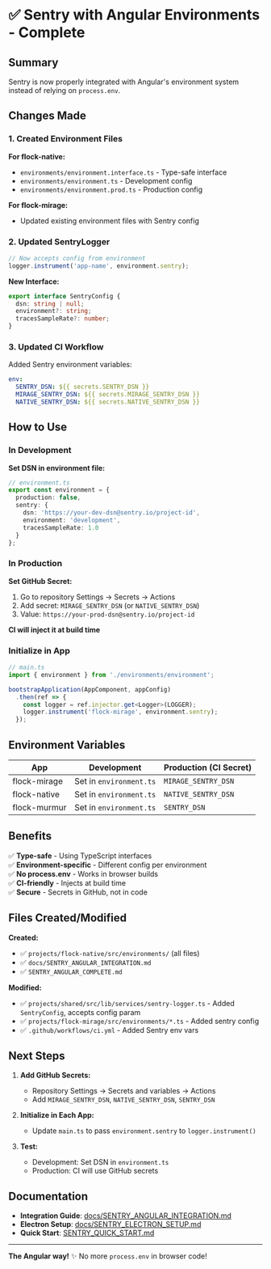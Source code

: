 # ✅ Sentry with Angular Environments - Complete

## Summary

Sentry is now properly integrated with Angular's environment system instead of relying on `process.env`.

## Changes Made

### 1. Created Environment Files

**For flock-native:**
- `environments/environment.interface.ts` - Type-safe interface
- `environments/environment.ts` - Development config
- `environments/environment.prod.ts` - Production config

**For flock-mirage:**
- Updated existing environment files with Sentry config

### 2. Updated SentryLogger

```typescript
// Now accepts config from environment
logger.instrument('app-name', environment.sentry);
```

**New Interface:**
```typescript
export interface SentryConfig {
  dsn: string | null;
  environment?: string;
  tracesSampleRate?: number;
}
```

### 3. Updated CI Workflow

Added Sentry environment variables:
```yaml
env:
  SENTRY_DSN: ${{ secrets.SENTRY_DSN }}
  MIRAGE_SENTRY_DSN: ${{ secrets.MIRAGE_SENTRY_DSN }}
  NATIVE_SENTRY_DSN: ${{ secrets.NATIVE_SENTRY_DSN }}
```

## How to Use

### In Development

**Set DSN in environment file:**
```typescript
// environment.ts
export const environment = {
  production: false,
  sentry: {
    dsn: 'https://your-dev-dsn@sentry.io/project-id',
    environment: 'development',
    tracesSampleRate: 1.0
  }
};
```

### In Production

**Set GitHub Secret:**
1. Go to repository Settings → Secrets → Actions
2. Add secret: `MIRAGE_SENTRY_DSN` (or `NATIVE_SENTRY_DSN`)
3. Value: `https://your-prod-dsn@sentry.io/project-id`

**CI will inject it at build time**

### Initialize in App

```typescript
// main.ts
import { environment } from './environments/environment';

bootstrapApplication(AppComponent, appConfig)
  .then(ref => {
    const logger = ref.injector.get<Logger>(LOGGER);
    logger.instrument('flock-mirage', environment.sentry);
  });
```

## Environment Variables

| App | Development | Production (CI Secret) |
|-----|-------------|----------------------|
| flock-mirage | Set in `environment.ts` | `MIRAGE_SENTRY_DSN` |
| flock-native | Set in `environment.ts` | `NATIVE_SENTRY_DSN` |
| flock-murmur | Set in `environment.ts` | `SENTRY_DSN` |

## Benefits

✅ **Type-safe** - Using TypeScript interfaces  
✅ **Environment-specific** - Different config per environment  
✅ **No process.env** - Works in browser builds  
✅ **CI-friendly** - Injects at build time  
✅ **Secure** - Secrets in GitHub, not in code  

## Files Created/Modified

**Created:**
- ✅ `projects/flock-native/src/environments/` (all files)
- ✅ `docs/SENTRY_ANGULAR_INTEGRATION.md`
- ✅ `SENTRY_ANGULAR_COMPLETE.md`

**Modified:**
- ✅ `projects/shared/src/lib/services/sentry-logger.ts` - Added `SentryConfig`, accepts config param
- ✅ `projects/flock-mirage/src/environments/*.ts` - Added sentry config
- ✅ `.github/workflows/ci.yml` - Added Sentry env vars

## Next Steps

1. **Add GitHub Secrets:**
   - Repository Settings → Secrets and variables → Actions
   - Add `MIRAGE_SENTRY_DSN`, `NATIVE_SENTRY_DSN`, `SENTRY_DSN`

2. **Initialize in Each App:**
   - Update `main.ts` to pass `environment.sentry` to `logger.instrument()`

3. **Test:**
   - Development: Set DSN in `environment.ts`
   - Production: CI will use GitHub secrets

## Documentation

- **Integration Guide**: [docs/SENTRY_ANGULAR_INTEGRATION.md](docs/SENTRY_ANGULAR_INTEGRATION.md)
- **Electron Setup**: [docs/SENTRY_ELECTRON_SETUP.md](docs/SENTRY_ELECTRON_SETUP.md)
- **Quick Start**: [SENTRY_QUICK_START.md](SENTRY_QUICK_START.md)

---

**The Angular way!** ✨ No more `process.env` in browser code!

